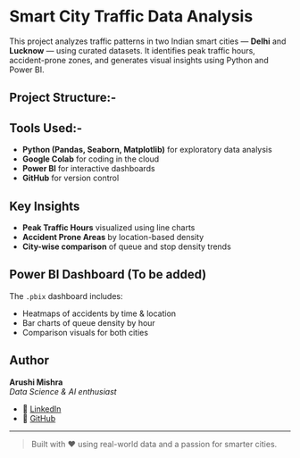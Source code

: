 #  Smart City Traffic Data Analysis

This project analyzes traffic patterns in two Indian smart cities — **Delhi** and **Lucknow** — using curated datasets. It identifies peak traffic hours, accident-prone zones, and generates visual insights using Python and Power BI.

## Project Structure:-


## Tools Used:-

- **Python (Pandas, Seaborn, Matplotlib)** for exploratory data analysis
- **Google Colab** for coding in the cloud
- **Power BI** for interactive dashboards
- **GitHub** for version control

## Key Insights

- **Peak Traffic Hours** visualized using line charts
- **Accident Prone Areas** by location-based density
- **City-wise comparison** of queue and stop density trends

## Power BI Dashboard (To be added)

The `.pbix` dashboard includes:
- Heatmaps of accidents by time & location
- Bar charts of queue density by hour
- Comparison visuals for both cities

## Author

**Arushi Mishra**  
_Data Science & AI enthusiast_  
- 🔗 [LinkedIn](https://www.linkedin.com/in/arushi-mishra-232303235/)  
- 🐙 [GitHub](https://github.com/git-mishrarushi)

---

> Built with ❤️ using real-world data and a passion for smarter cities.
